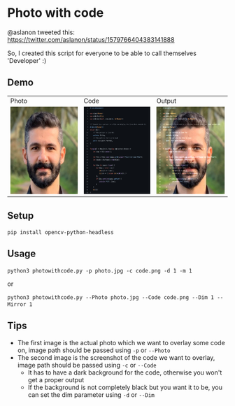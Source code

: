 # Photo with code
@aslanon tweeted this: https://twitter.com/aslanon/status/1579766404383141888

So, I created this script for everyone to be able to call themselves 'Developer' :)

## Demo
<table>
  <tr>
    <td>Photo</td>
    <td>Code</td>
    <td>Output</td>
  </tr>
  <tr>
    <td><img src="./sample_photo.jpg"  alt="Photo" width = 200px height = 200px ></td>
    <td><img src="./sample_code.png" alt="Code" width = 200px height = 200px></td>
    <td><img src="./sample_output.png" alt="Output" width = 200px height = 200px></td>
   </tr> 
</table>

## Setup 
```
pip install opencv-python-headless
```

## Usage
```
python3 photowithcode.py -p photo.jpg -c code.png -d 1 -m 1
```
or
```
python3 photowithcode.py --Photo photo.jpg --Code code.png --Dim 1 --Mirror 1
```

## Tips
- The first image is the actual photo which we want to overlay some code on, image path should be passed using `-p` or `--Photo`
- The second image is the screenshot of the code we want to overlay, image path should be passed using `-c` or `--Code`
  - It has to have a dark background for the code, otherwise you won't get a proper output
  - If the background is not completely black but you want it to be, you can set the dim parameter using `-d` or `--Dim`
